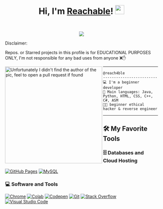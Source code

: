 <h1 align="center">
Hi, I'm <a href="https://github.com/reach4ble" rel="nofollow" target="_blank">Reachable</a>!
  <img src="https://media.giphy.com/media/hvRJCLFzcasrR4ia7z/giphy.gif" width="30"></h1>
<br/>

<p align="center">
  <a href="https://github.com/DenverCoder1/readme-typing-svg" target="_blank"><img src="https://readme-typing-svg.herokuapp.com/?lines=Java%2C+Python%2C+HTML%2C+CSSS%2C+Cpp%2C+Cs%2C+ASM;Always+learning+new+things&center=true&width=480&height=45"></a>
</p>

Disclaimer:

Repos. or Starred projects in this profile is for EDUCATIONAL PURPOSES ONLY, I'm not responsible for any bad uses from anyone ❌✋

<img align="left" src="https://github.com/reach4ble/reach4ble/blob/main/dev.png" alt="Unfortunately I didn't find the author of the pic, feel to open a pull request if found" width="320" />
<hr>

```
@reach4ble
-------------------------
💻 I'm a beginner developer
🌟 Main languages: Java, Python, HTML, CSS, C++, C#, ASM
🧑‍💻 beginner ethical hacker & reverse engineer
```
<hr>


## 🛠️ My Favorite Tools

### 🗄️ Databases and Cloud Hosting

<p>
    <a href="https://pages.github.com" target="_blank"><img alt="GitHub Pages" src="https://img.shields.io/badge/GitHub%20Pages-%23327FC7.svg?logo=github&logoColor=white"></a>
    <a href="https://mysql.com" target="_blank"><img alt="MySQL" src="https://img.shields.io/badge/MySQL-00000F?style=for-the-badge&logo=mysql&logoColor=white"></a>
</p>

### 💻 Software and Tools

<p>
    <a href="https://www.google.com/chrome/" target="_blank"><img alt="Chrome" src="https://img.shields.io/badge/Chrome-3DDC84?logo=google-chrome&logoColor=white"></a>
    <a href="https://colab.google" target="_blank"><img alt="Colab" src="https://img.shields.io/badge/Colab-00b56a.svg?logo=google-colab&logoColor=white"></a>
    <a href="https://codepen.io" target="_blank"><img alt="Codepen" src="https://img.shields.io/badge/Codepen-000000.svg?logo=codepen&logoColor=white"></a>
    <a href="https://git-scm.com" target="_blank"><img alt="Git" src="https://img.shields.io/badge/Git%20-%23F05033.svg?logo=git&logoColor=white"></a>
    <a href="https://stackoverflow.co" target="_blank"><img alt="Stack Overflow" src="https://img.shields.io/badge/-Stack%20Overflow-FE7A16?logo=stack-overflow&logoColor=white"></a>
    <a href="https://code.visualstudio.com" target="_blank"><img alt="Visual Studio Code" src="https://img.shields.io/badge/Visual%20Studio%20Code-0078d7.svg?logo=visual-studio-code&logoColor=white"></a>
</p>
